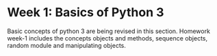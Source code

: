 # Week 1: Basics of Python 3
Basic concepts of python 3 are being revised in this section. Homework week-1 includes the concepts objects and methods, sequence objects, random module and manipulating objects.
